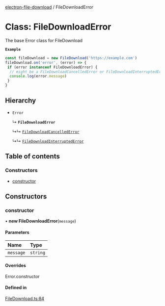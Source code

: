 [electron-file-download](../README.md) / FileDownloadError

# Class: FileDownloadError

The base Error class for FileDownload

**`Example`**

```js
const fileDownload = new FileDownload('https://example.com')
fileDownload.on('error', (error) => {
 if (error instanceof FileDownloadError) {
  // might be a FileDownloadCancelledError or FileDownloadInterruptedError
  console.log(error.message)
 }
}
```

## Hierarchy

- `Error`

  ↳ **`FileDownloadError`**

  ↳↳ [`FileDownloadCancelledError`](FileDownloadCancelledError.md)

  ↳↳ [`FileDownloadInterruptedError`](FileDownloadInterruptedError.md)

## Table of contents

### Constructors

- [constructor](FileDownloadError.md#constructor)

## Constructors

### constructor

• **new FileDownloadError**(`message`)

#### Parameters

| Name | Type |
| :------ | :------ |
| `message` | `string` |

#### Overrides

Error.constructor

#### Defined in

[FileDownload.ts:84](https://github.com/spaceagetv/electron-file-download/blob/1e6fc10/src/FileDownload.ts#L84)
